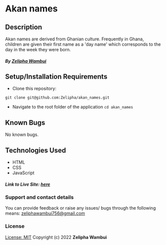 # Akan names

## Description

Akan names are derived from Ghanian culture. Frequently in Ghana, children are given their first name as a 'day name' which corresponds to the day in the week they were born.

##### **By [Zelipha Wambui](https://github.com/Zelipha)**

## Setup/Installation Requirements

- Clone this repository:
```
git clone git@github.com:Zelipha/akan_names.git

```
- Navigate to the root folder of the application `cd akan_names`

## Known Bugs

No known bugs.

## Technologies Used

- HTML
- CSS
- JavaScript

##### Link to Live Site: [here](https://zelipha.github.io/akan_names/)

### Support and contact details

You can provide feedback or raise any issues/ bugs through the following means: [zeliphawambui756@gmail.com](zeliphawambui756@gmail.com)

### License

[License: MIT](https://github.com/Zelipha/akan_names/blob/main/LICENSE)
Copyright (c) 2022 **Zelipha Wambui**
